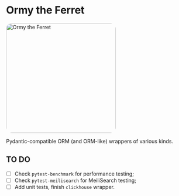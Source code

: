 # Ormy the Ferret
<!-- markdownlint-disable MD033 -->

<p>
  <img src="https://imgur.com/sHrd6AE.png" alt="Ormy the Ferret" width="300" height="300" style="border-radius: 15px;">
</p>

Pydantic-compatible ORM (and ORM-like) wrappers of various kinds.

## TO DO

- [ ] Check `pytest-benchmark` for performance testing;
- [ ] Check `pytest-meilisearch` for MeiliSearch testing;
- [ ] Add unit tests, finish `clickhouse` wrapper.
